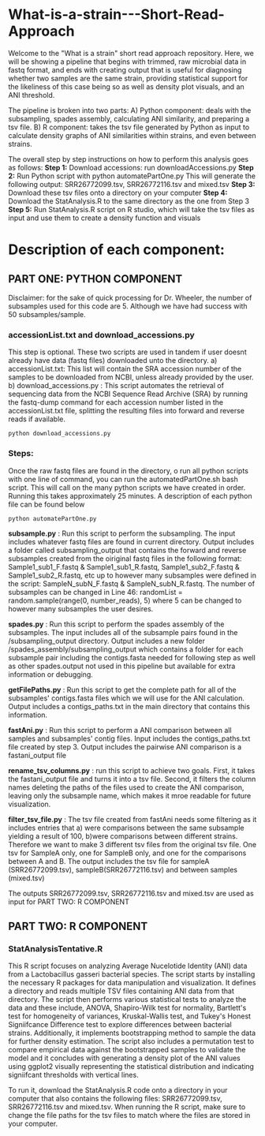 # What-is-a-strain---Short-Read-Approach

Welcome to the "What is a strain" short read approach repository. 
Here, we will be showing a pipeline that begins with trimmed, raw microbial data in fastq format, and ends with creating output that is useful for diagnosing whether two samples are the same strain, providing statistical support for the likeliness of this case being so as well as density plot visuals, and an ANI threshold. 

The pipeline is broken into two parts:
  A) Python component: deals with the subsampling, spades assembly, calculating ANI similarity, and preparing a tsv file. 
  B) R component: takes the tsv file generated by Python as input to calculate density graphs of ANI similarities within strains, and even between strains. 

The overall step by step instructions on how to perform this analysis goes as follows: 
**Step 1:**
Download accessions: run downloadAccessions.py
**Step 2:**
Run Python script with python automatePartOne.py This will generate the following output: SRR26772099.tsv, SRR26772116.tsv and mixed.tsv
**Step 3:**
Download these tsv files onto a directory on your computer
**Step 4:**
Download the StatAnalysis.R to the same directory as the one from Step 3
**Step 5:**
Run StatAnalysis.R script on R studio, which will take the tsv files as input and use them to create a density function and visuals

# Description of each component: 
## PART ONE: PYTHON COMPONENT
Disclaimer: for the sake of quick processing for Dr. Wheeler, the number of subsamples used for this code are 5. Although we have had success with 50 subsamples/sample. 


### accessionList.txt and download_accessions.py
This step is optional. These two scripts are used in tandem if user doesnt already have data (fastq files) downloaded unto the directory. 
a) accessionList.txt: This list will contain the SRA accession number of the samples to be downloaded from NCBI, unless already provided by the user. 
b) download_accessions.py : This script automates the retrieval of sequencing data from the NCBI Sequence Read Archive (SRA) by running the fastq-dump command for each accession number listed in the accessionList.txt file, splitting the resulting files into forward and reverse reads if available.
```
python download_accessions.py
```

### Steps: 
Once the raw fastq files are found in the directory, o run all python scripts with one line of command, you can run the automatedPartOne.sh bash script. This will call on the many python scripts we have created in order. Running this takes approximately 25 minutes. A description of each python file can be found below
```
python automatePartOne.py
``` 

**subsample.py** : Run this script to perform the subsampling. The input includes whatever fastq files are found in current directory. Output includes a folder called subsampling_output that contains the forward and reverse subsamples created from the oiriginal fastq files in the following format: Sample1_sub1_F.fastq & Sample1_sub1_R.fastq, Sample1_sub2_F.fastq & Sample1_sub2_R.fastq, etc up to however many subsamples were defined in the script: SampleN_subN_F.fastq & SampleN_subN_R.fastq. The number of subsamples can be changed in Line 46: randomList = random.sample(range(0, number_reads), 5) where 5 can be changed to however many subsamples the user desires. 

**spades.py** : Run this script to perform the spades assembly of the subsamples. The input includes all of the subsample pairs found in the /subsampling_output directory. Output includes a new folder /spades_assembly/subsampling_output which contains a folder for each subsample pair including the contigs.fasta needed for following step as well as other spades.output not used in this pipeline but available for extra information or debugging. 

**getFilePaths.py** : Run this script to get the complete path for all of the subsamples' contigs.fasta files which we will use for the ANI calculation. Output includes a contigs_paths.txt in the main directory that contains this information. 

**fastAni.py** : Run this script to perform a ANI comparison between all samples and subsamples' contig files. Input includes the contigs_paths.txt file created by step 3. Output includes the pairwise ANI comparison is a fastani_output file 

**rename_tsv_columns.py** : run this script to achieve two goals. First, it takes the fastani_output file and turns it into a tsv file. Second, it filters the column names deleting the paths of the files used to create the ANI comparison, leaving only the subsample name, which makes it mroe readable for future visualization. 

**filter_tsv_file.py** : The tsv file created from fastAni needs some filtering as it includes entries that a) were comparisons between the same subsample yielding a result of 100, b)were comparisons between different strains. Therefore we want to make 3 different tsv files from the original tsv file. One tsv for SampleA only, one for SampleB only, and one for the comparisons between A and B. The output includes the tsv file for sampleA (SRR26772099.tsv), sampleB(SRR26772116.tsv) and between samples (mixed.tsv) 

The outputs SRR26772099.tsv, SRR26772116.tsv and mixed.tsv are used as input for PART TWO: R COMPONENT
## PART TWO: R COMPONENT

### StatAnalysisTentative.R
This R script focuses on analyzing Average Nucelotide Identity (ANI) data from a Lactobacillus gasseri bacterial species. The script starts by installing the necessary R packages for data manipulation and visualization. It defines a directory and reads multiple TSV files containing ANI data from that directory. The script then performs various statistical tests to analyze the data and these include, ANOVA, Shapiro-Wilk test for normality, Bartlett's test for homogeneity of variances, Kruskal-Wallis test, and Tukey's Honest Signiifcance Difference test to explore differences between bacterial strains. Additionally, it implements bootstrapping method to sample the data for further density estimation. The script also includes a permutation test to compare empirical data against the bootstrapped samples to validate the model and it concludes with generating a density plot of the ANI values using ggplot2 visually representing the statistical distribution and indicating signiifcant thresholds with vertical lines.

To run it, download the StatAnalysis.R code onto a directory in your computer that also contains the following files: SRR26772099.tsv, SRR26772116.tsv and mixed.tsv.
When running the R script, make sure to change the file paths for the tsv files to match where the files are stored in your computer.







